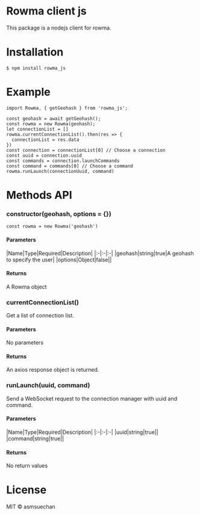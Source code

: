 # Rowma client js
This package is a nodejs client for rowma.

# Installation
```
$ npm install rowma_js
```

# Example
```nodejs
import Rowma, { getGeohash } from 'rowma_js';

const geohash = await getGeohash();
const rowma = new Rowma(geohash);
let connectionList = []
rowma.currentConnectionList().then(res => {
  connectionList = res.data
})
const connection = connectionList[0] // Choose a connection
const uuid = connection.uuid
const commands = connection.launchCommands
const command = commands[0] // Choose a command
rowma.runLaunch(connectionUuid, command)
```

# Methods API
### constructor(geohash, options = {})
```nodejs
const rowma = new Rowma('geohash')
```

#### Parameters
|Name|Type|Required|Description|
|:-|:-|:-|
|geohash|string|true|A geohash to specify the user|
|options|Object|false||

#### Returns
A Rowma object

### currentConnectionList()
Get a list of connection list.

#### Parameters
No parameters

#### Returns
An axios response object is returned.

### runLaunch(uuid, command)
Send a WebSocket request to the connection manager with uuid and command.

#### Parameters
|Name|Type|Required|Description|
|:-|:-|:-|
|uuid|string|true||
|command|string|true||

#### Returns
No return values

# License
MIT © asmsuechan
